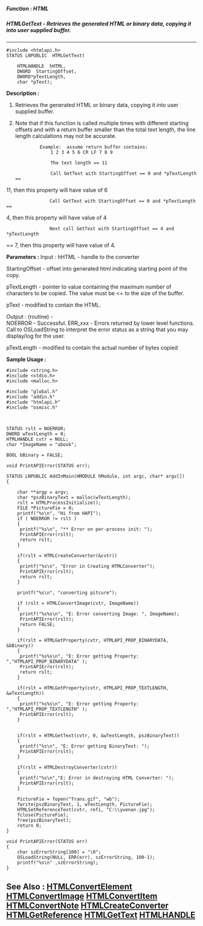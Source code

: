 ##### Function : HTML
##### HTMLGetText - Retrieves the generated HTML or binary data, copying it into user supplied buffer.
---
```
#include <htmlapi.h>
STATUS LNPUBLIC  HTMLGetText(

	HTMLHANDLE  hHTML,
	DWORD  StartingOffset,
	DWORD*pTextLength,
	char *pText);
```
**Description :**

          
1) Retrieves the generated HTML or binary data, copying it into user supplied 
buffer.
 
2) Note that if this function is called multiple times with different starting 
offsets and with a return buffer smaller than the total text length, the line 
length calculations                   may not be accurate.
            
                Example:  assume return buffer contains:
                    1 2 3 4 5 6 CR LF 7 8 9

                    The text length == 11

                    Call GetText with StartingOffset == 0 and *pTextLength == 
11, then this property
                    will have value of 6

                    Call GetText with StartingOffset == 0 and *pTextLength == 
4, then this property
                    will have value of 4

                    Next call GetText with StartingOffset == 4 and *pTextLength 
== 7, then this
                    property will have value of 4.


**Parameters :**
Input :
hHTML  -  handle to the converter

StartingOffset  -  offset into generated html indicating starting point of the copy.

pTextLength  -   pointer to value containing the maximum number of characters to be copied. The value must be <= to the size of the buffer.

pText  -  modified to contain the HTML.

Output :
(routine)  -  
 NOERROR - Successful.
 ERR_xxx - Errors returned by lower level functions.  Call to OSLoadString to interpret the error status as a string that you may display/log for the user.




pTextLength  -   modified to contain the actual number of bytes copied


**Sample Usage :**
```
#include <string.h>
#include <stdio.h>
#include <malloc.h>

#include "global.h"
#include "addin.h"
#include "htmlapi.h"
#include "osmisc.h"



STATUS rslt = NOERROR;
DWORD wTextLength = 0;
HTMLHANDLE cvtr = NULL;
char *ImageName = "abook";

BOOL bBinary = FALSE;

void PrintAPIError(STATUS err);

STATUS LNPUBLIC AddInMain(HMODULE hModule, int argc, char* argv[])
{
	
	char **argp = argv;
	char *pszBinaryText = malloc(wTextLength);
	rslt = HTMLProcessInitialize();
	FILE *PictureFie = 0;
	printf("%s\n", "Hi from HAPI");
	if ( NOERROR != rslt ) 
	{
	 printf("%s\n", "** Error on per-process init: ");
	 PrintAPIError(rslt);
	 return rslt;
	}
	
	if(rslt = HTMLCreateConverter(&cvtr))
	{
	 printf("%s\n", "Error in Creating HTMLConverter");
	 PrintAPIError(rslt);
	 return rslt;
	}
	
	printf("%s\n", "converting pitcure");

	if (rslt = HTMLConvertImage(cvtr, ImageName)) 
	{
	 printf("%s%s\n", "E: Error converting Image: ", ImageName);
	 PrintAPIError(rslt);
	 return FALSE;
	}
	
	if(rslt = HTMLGetProperty(cvtr, HTMLAPI_PROP_BINARYDATA, &bBinary))
	{
	 printf("%s%s\n", "E: Error getting Property: 
","HTMLAPI_PROP_BINARYDATA" );
	 PrintAPIError(rslt);
	 return rslt;
	}

	if(rslt = HTMLGetProperty(cvtr, HTMLAPI_PROP_TEXTLENGTH, &wTextLength))
	{
	 printf("%s%s\n", "E: Error getting Property: 
","HTMLAPI_PROP_TEXTLENGTH" );
	 PrintAPIError(rslt);
	}

	
	if(rslt = HTMLGetText(cvtr, 0, &wTextLength, pszBinaryText))
	{
	 printf("%s\n", "E: Error getting BinaryText: ");
	 PrintAPIError(rslt);
	}
	
	if(rslt = HTMLDestroyConverter(cvtr))
	{
	 printf("%s\n","E: Error in destroying HTML Converter: ");  
	 PrintAPIError(rslt);
	}
	
	PictureFie = fopen("Trans.gif", "wb");
	fwrite(pszBinaryText, 1, wTextLength, PictureFie);
	HTMLSetReferenceText(cvtr, refi, "C:\\yuenan.jpg");
	fclose(PictureFie);
	free(pszBinaryText);
	return 0;
}

void PrintAPIError(STATUS err)
{
	char szErrorString[100] = "\0";
	OSLoadString(NULL, ERR(err), szErrorString, 100-1);
	printf("%s\n" ,szErrorString);
}
```
**See Also :**
[HTMLConvertElement](/domino-c-api-docs/reference/Func/HTMLConvertElement)
[HTMLConvertImage](/domino-c-api-docs/reference/Func/HTMLConvertImage)
[HTMLConvertItem](/domino-c-api-docs/reference/Func/HTMLConvertItem)
[HTMLConvertNote](/domino-c-api-docs/reference/Func/HTMLConvertNote)
[HTMLCreateConverter](/domino-c-api-docs/reference/Func/HTMLCreateConverter)
[HTMLGetReference](/domino-c-api-docs/reference/Func/HTMLGetReference)
[HTMLGetText](/domino-c-api-docs/reference/Func/HTMLGetText)
[HTMLHANDLE](/domino-c-api-docs/reference/Data/HTMLHANDLE)
---
